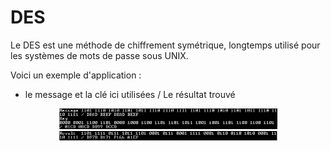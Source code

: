 # DES
Le DES est une méthode de chiffrement symétrique, longtemps utilisé pour les systèmes de mots de passe sous UNIX.

Voici un exemple d'application :
   - le message et la clé ici utilisées / Le résultat trouvé
   <p align="center">
  <img src="https://github.com/ClaireGouessant/DES/blob/master/DES1.PNG" width="350"/>
  <img src="https://github.com/ClaireGouessant/DES/blob/master/DES2.PNG" width="350"/>
</p>
